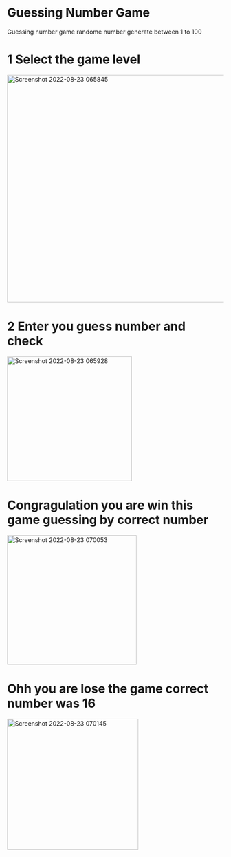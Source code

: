 # Guessing Number Game 
Guessing number game randome number generate between 1 to 100

# 1 Select the game level
<img width="529" alt="Screenshot 2022-08-23 065845" src="https://user-images.githubusercontent.com/55138445/187009217-0aaf2986-a9d9-48e3-9e18-bd0be2ee16a6.png">

# 2 Enter you guess number and check
<img width="290" alt="Screenshot 2022-08-23 065928" src="https://user-images.githubusercontent.com/55138445/187009218-faac81d4-8dd2-4794-a8d1-54b27b19f669.png">

# Congragulation you are win this game guessing by correct number
<img width="301" alt="Screenshot 2022-08-23 070053" src="https://user-images.githubusercontent.com/55138445/187009219-37ffc156-398a-4602-93ca-dd98e8588dbd.png">

# Ohh you are lose the game correct number was 16
<img width="305" alt="Screenshot 2022-08-23 070145" src="https://user-images.githubusercontent.com/55138445/187009220-667a7302-cfb6-4948-9406-58c1a75dba87.png">
